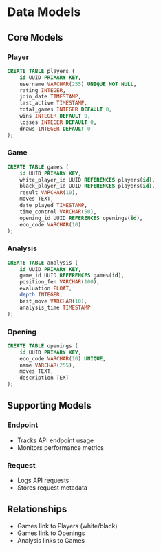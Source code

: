 # Data Models

## Core Models

### Player
```sql
CREATE TABLE players (
    id UUID PRIMARY KEY,
    username VARCHAR(255) UNIQUE NOT NULL,
    rating INTEGER,
    join_date TIMESTAMP,
    last_active TIMESTAMP,
    total_games INTEGER DEFAULT 0,
    wins INTEGER DEFAULT 0,
    losses INTEGER DEFAULT 0,
    draws INTEGER DEFAULT 0
);
```

### Game
```sql
CREATE TABLE games (
    id UUID PRIMARY KEY,
    white_player_id UUID REFERENCES players(id),
    black_player_id UUID REFERENCES players(id),
    result VARCHAR(10),
    moves TEXT,
    date_played TIMESTAMP,
    time_control VARCHAR(50),
    opening_id UUID REFERENCES openings(id),
    eco_code VARCHAR(10)
);
```

### Analysis
```sql
CREATE TABLE analysis (
    id UUID PRIMARY KEY,
    game_id UUID REFERENCES games(id),
    position_fen VARCHAR(100),
    evaluation FLOAT,
    depth INTEGER,
    best_move VARCHAR(10),
    analysis_time TIMESTAMP
);
```

### Opening
```sql
CREATE TABLE openings (
    id UUID PRIMARY KEY,
    eco_code VARCHAR(10) UNIQUE,
    name VARCHAR(255),
    moves TEXT,
    description TEXT
);
```

## Supporting Models

### Endpoint
- Tracks API endpoint usage
- Monitors performance metrics

### Request
- Logs API requests
- Stores request metadata

## Relationships
- Games link to Players (white/black)
- Games link to Openings
- Analysis links to Games
